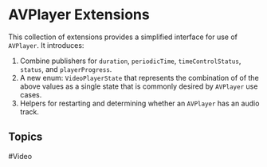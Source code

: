 # AVPlayer Extensions

This collection of extensions provides a simplified interface for use of `AVPlayer`. It introduces:

1. Combine publishers for `duration`, `periodicTime`, `timeControlStatus`, `status`, and `playerProgress`.
2. A new enum: `VideoPlayerState` that represents the combination of of the above values as a single state that is commonly desired by `AVPlayer` use cases.
3. Helpers for restarting and determining whether an `AVPlayer` has an audio track.


## Topics
#Video
